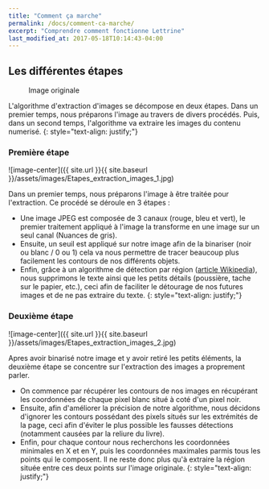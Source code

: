 ```yaml
---
title: "Comment ça marche"
permalink: /docs/comment-ca-marche/
excerpt: "Comprendre comment fonctionne Lettrine"
last_modified_at: 2017-05-18T10:14:43-04:00
---
```


## Les différentes étapes
<figure style="max-width: 350px" class="align-center">
  <img src="{{ site.url }}{{ site.baseurl }}/assets/images/Etapes_extraction_images_0.jpg" alt="">
  <figcaption>Image originale</figcaption>
</figure> 
L'algorithme d'extraction d'images se décompose en deux étapes. Dans un premier temps, nous préparons l'image au travers de divers procédés. Puis, dans un second temps, l'algorithme va extraire les images du contenu numerisé.
{: style="text-align: justify;"}  


### Première étape
![image-center]({{ site.url }}{{ site.baseurl }}/assets/images/Etapes_extraction_images_1.jpg)  

Dans un premier temps, nous préparons l'image à être traitée pour l'extraction. Ce procédé se déroule en 3 étapes :
- Une image JPEG est composée de 3 canaux (rouge, bleu et vert), le premier traitement appliqué à l'image la transforme en une image sur un seul canal (Nuances de gris).
- Ensuite, un seuil est appliqué sur notre image afin de la binariser (noir ou blanc / 0 ou 1) cela va nous permettre de tracer beaucoup plus facilement les contours de nos différents objets.
- Enfin, grâce à un algorithme de détection par région ([article Wikipedia](https://en.wikipedia.org/wiki/Blob_detection)), nous supprimons le texte ainsi que les petits détails (poussière, tache sur le papier, etc.), ceci afin de faciliter le détourage de nos futures images et de ne pas extraire du texte.
{: style="text-align: justify;"}  

### Deuxième étape
![image-center]({{ site.url }}{{ site.baseurl }}/assets/images/Etapes_extraction_images_2.jpg)  

Apres avoir binarisé notre image et y avoir retiré les petits éléments, la deuxième étape se concentre sur l'extraction des images a proprement parler.
- On commence par récupérer les contours de nos images en récupérant les coordonnées de chaque pixel blanc situé à coté d'un pixel noir.
- Ensuite, afin d'améliorer la précision de notre algorithme, nous décidons d'ignorer les contours possédant des pixels situés sur les extrémités de la page, ceci afin d'éviter le plus possible les fausses détections (notamment causées par la reliure du livre).
- Enfin, pour chaque contour nous recherchons les coordonnées minimales en X et en Y, puis les coordonnées maximales parmis tous les points qui le composent. Il ne reste donc plus qu'à extraire la région située entre ces deux points sur l'image originale.
{: style="text-align: justify;"}
